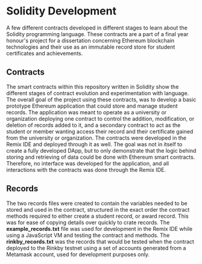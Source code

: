 # Solidity Development

A few different contracts developed in different stages to learn about the Solidity programming language. These contracts are a part of a final year honour's project for a dissertation concerning Ethereum blockchain technologies and their use as an immutable record store for student certificates and achievements.

## Contracts
The smart contracts within this repository written in Solidity show the different stages of contract evolution and experimentation with language. The overall goal of the project using these contracts, was to develop a basic prototype Ethereum application that could store and manage student records. The application was meant to operate as a university or organization deploying one contract to control the addition, modification, or deletion of records added to it, and a secondary contract to act as the student or member wanting access their record and their certificate gained from the university or organization. The contracts were developed in the Remix IDE and deployed through it as well. The goal was not in itself to create a fully developed DApp, but to only demonstrate that the logic behind storing and retrieving of data could be done with Ethereum smart contracts. Therefore, no interface was developed for the application, and all interactions with the contracts was done through the Remix IDE. 

## Records
The two records files were created to contain the variables needed to be stored and used in the contract, structured in the exact order the contract methods required to either create a student record, or award record. This was for ease of copying details over quickly to crate records. The **example_records.txt** file was used for development in the Remix IDE while using a JavaScript VM and testing the contract and methods. The **rinkby_records.txt** was the records that would be tested when the contract deployed to the Rinkby testnet using a set of accounts generated from a Metamask account, used for development purposes only. 
